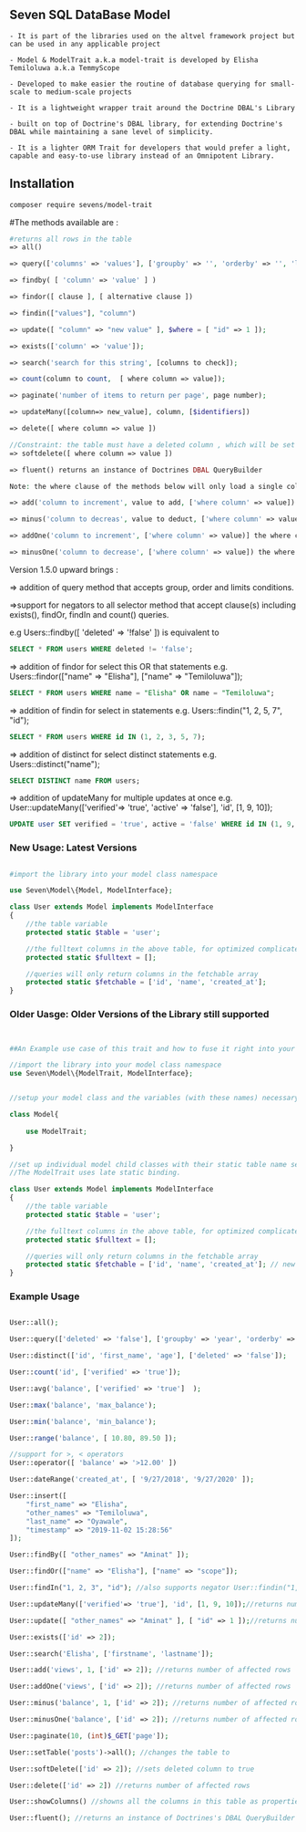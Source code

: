 ## Seven SQL DataBase Model
	
	- It is part of the libraries used on the altvel framework project but can be used in any applicable project

	- Model & ModelTrait a.k.a model-trait is developed by Elisha Temiloluwa a.k.a TemmyScope	

	- Developed to make easier the routine of database querying for small-scale to medium-scale projects

	- It is a lightweight wrapper trait around the Doctrine DBAL's Library

	- built on top of Doctrine's DBAL library, for extending Doctrine's DBAL while maintaining a sane level of simplicity.

	- It is a lighter ORM Trait for developers that would prefer a light, capable and easy-to-use library instead of an Omnipotent Library.


## Installation

```bash
composer require sevens/model-trait
```


#The methods available are :

```php
#returns all rows in the table 
=> all()

=> query(['columns' => 'values'], ['groupby' => '', 'orderby' => '', 'limit' => 10]);

=> findby( [ 'column' => 'value' ] )

=> findor([ clause ], [ alternative clause ])

=> findin(["values"], "column")

=> update([ "column" => "new value" ], $where = [ "id" => 1 ]);

=> exists(['column' => 'value']);

=> search('search for this string', [columns to check]);

=> count(column to count,  [ where column => value]);

=> paginate('number of items to return per page', page number);

=> updateMany([column=> new_value], column, [$identifiers])

=> delete([ where column => value ])

//Constraint: the table must have a deleted column , which will be set to true; else it will return a fatal error.
=> softdelete([ where column => value ]) 

=> fluent() returns an instance of Doctrines DBAL QueryBuilder

Note: the where clause of the methods below will only load a single column condition i.e. "column = ?"

=> add('column to increment', value to add, ['where column' => value]) 

=> minus('column to decreas', value to deduct, ['where column' => value]) the where clause only loads a single "column = ?"

=> addOne('column to increment', ['where column' => value)] the where clause only loads a sing "column = ?"

=> minusOne('column to decrease', ['where column' => value]) the where clause only loads a sing "column = ?"

```

Version 1.5.0 upward brings :

=> addition of query method that accepts group, order and limits conditions.

=>support for negators to all selector method that accept clause(s) including exists(), findOr, findIn and count() queries.

e.g Users::findby([ 'deleted' => '!false' ]) is equivalent to 

```sql 
SELECT * FROM users WHERE deleted != 'false';
```

=> addition of findor for select this OR that statements
e.g. Users::findor(["name" => "Elisha"], ["name" => "Temiloluwa"]);
```sql 
SELECT * FROM users WHERE name = "Elisha" OR name = "Temiloluwa";
```

=> addition of findin for select in statements
e.g. Users::findin("1, 2, 5, 7", "id");
```sql 
SELECT * FROM users WHERE id IN (1, 2, 3, 5, 7);
```

=> addition of distinct for select distinct statements
e.g. Users::distinct("name");
```sql 
SELECT DISTINCT name FROM users;
```

=> addition of updateMany for multiple updates at once 
e.g. User::updateMany(['verified'=> 'true', 'active' => 'false'], 'id', [1, 9, 10]);
```sql 
UPDATE user SET verified = 'true', active = 'false' WHERE id IN (1, 9, 10);
```

### New Usage: Latest Versions
##

```php
#import the library into your model class namespace

use Seven\Model\{Model, ModelInterface};

class User extends Model implements ModelInterface
{
	//the table variable
	protected static $table = 'user';

	//the fulltext columns in the above table, for optimized complicated Match...Against Queries.
	protected static $fulltext = [];

	//queries will only return columns in the fetchable array
	protected static $fetchable = ['id', 'name', 'created_at'];
}
```

### Older Uasge: Older Versions of the Library still supported
##

```php

##An Example use case of this trait and how to fuse it right into your model classes is shown below:

//import the library into your model class namespace
use Seven\Model\{ModelTrait, ModelInterface};


//setup your model class and the variables (with these names) necessary for the trait

class Model{
	
	use ModelTrait;

}

//set up individual model child classes with their static table name set
//The ModelTrait uses late static binding.

class User extends Model implements ModelInterface
{
	//the table variable
	protected static $table = 'user';

	//the fulltext columns in the above table, for optimized complicated Match...Against Queries.
	protected static $fulltext = [];

	//queries will only return columns in the fetchable array
	protected static $fetchable = ['id', 'name', 'created_at']; // new feature and backwards compatible
}
```

### Example Usage
##

```php
User::all();

User::query(['deleted' => 'false'], ['groupby' => 'year', 'orderby' => 'id', 'limit' => 10]);

User::distinct(['id', 'first_name', 'age'], ['deleted' => 'false']);

User::count('id', ['verified' => 'true']);

User::avg('balance', ['verified' => 'true']  );

User::max('balance', 'max_balance');

User::min('balance', 'min_balance');

User::range('balance', [ 10.80, 89.50 ]);

//support for >, < operators
User::operator([ 'balance' => '>12.00' ])

User::dateRange('created_at', [ '9/27/2018', '9/27/2020' ]);

User::insert([
	"first_name" => "Elisha", 
	"other_names" => "Temiloluwa", 
	"last_name" => "Oyawale", 
	"timestamp" => "2019-11-02 15:28:56"
]);

User::findBy([ "other_names" => "Aminat" ]);

User::findOr(["name" => "Elisha"], ["name" => "scope"]);

User::findIn("1, 2, 3", "id"); //also supports negator User::findin("1, 2, 3", "!id") => means where id NOT IN (1, 2, 3)

User::updateMany(['verified'=> 'true'], 'id', [1, 9, 10]);//returns number of affected rows

User::update([ "other_names" => "Aminat" ], [ "id" => 1 ]);//returns number of affected rows

User::exists(['id' => 2]);

User::search('Elisha', ['firstname', 'lastname']);

User::add('views', 1, ['id' => 2]); //returns number of affected rows

User::addOne('views', ['id' => 2]); //returns number of affected rows

User::minus('balance', 1, ['id' => 2]); //returns number of affected rows

User::minusOne('balance', ['id' => 2]); //returns number of affected rows

User::paginate(10, (int)$_GET['page']);

User::setTable('posts')->all(); //changes the table to 

User::softDelete(['id' => 2]); //sets deleted column to true

User::delete(['id' => 2]) //returns number of affected rows

User::showColumns() //showns all the columns in this table as properties of the stdClass object

User::fluent(); //returns an instance of Doctrines's DBAL QueryBuilder
```